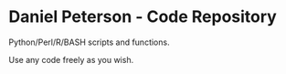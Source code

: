 # Daniel Peterson - Code Repository
Python/Perl/R/BASH scripts and functions.

Use any code freely as you wish.
